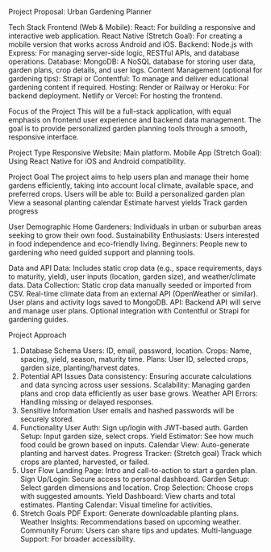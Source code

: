 Project Proposal: Urban Gardening Planner

Tech Stack
  Frontend (Web & Mobile):
    React: For building a responsive and interactive web application.
    React Native (Stretch Goal): For creating a mobile version that works across Android and iOS.
  Backend:
    Node.js with Express: For managing server-side logic, RESTful APIs, and database operations.
  Database:
    MongoDB: A NoSQL database for storing user data, garden plans, crop details, and user logs.
  Content Management (optional for gardening tips):
    Strapi or Contentful: To manage and deliver educational gardening content if required.
  Hosting:
    Render or Railway or Heroku: For backend deployment.
    Netlify or Vercel: For hosting the frontend.

Focus of the Project
  This will be a full-stack application, with equal emphasis on frontend user experience and backend data management. The goal is to provide personalized garden planning tools     through a smooth, responsive interface.

Project Type
  Responsive Website: Main platform.
  Mobile App (Stretch Goal): Using React Native for iOS and Android compatibility.

Project Goal
  The project aims to help users plan and manage their home gardens efficiently, taking into account local climate, available space, and preferred crops. Users will be able to:
    Build a personalized garden plan
    View a seasonal planting calendar
    Estimate harvest yields
    Track garden progress

User Demographic
  Home Gardeners: Individuals in urban or suburban areas seeking to grow their own food.
  Sustainability Enthusiasts: Users interested in food independence and eco-friendly living.
  Beginners: People new to gardening who need guided support and planning tools.

Data and API
  Data: Includes static crop data (e.g., space requirements, days to maturity, yield), user inputs (location, garden size), and weather/climate data.
  Data Collection:
    Static crop data manually seeded or imported from CSV.
    Real-time climate data from an external API (OpenWeather or similar).
    User plans and activity logs saved to MongoDB.
  API:
    Backend API will serve and manage user plans.
    Optional integration with Contentful or Strapi for gardening guides.

Project Approach
  1. Database Schema
       Users: ID, email, password, location.
       Crops: Name, spacing, yield, season, maturity time.
       Plans: User ID, selected crops, garden size, planting/harvest dates.
  3. Potential API Issues
      Data consistency: Ensuring accurate calculations and data syncing across user sessions.
      Scalability: Managing garden plans and crop data efficiently as user base grows.
      Weather API Errors: Handling missing or delayed responses.
  4. Sensitive Information
      User emails and hashed passwords will be securely stored.
  5. Functionality
      User Auth: Sign up/login with JWT-based auth.
      Garden Setup: Input garden size, select crops.
      Yield Estimator: See how much food could be grown based on inputs.
      Calendar View: Auto-generate planting and harvest dates.
      Progress Tracker: (Stretch goal) Track which crops are planted, harvested, or failed.
  6. User Flow
      Landing Page: Intro and call-to-action to start a garden plan.
      Sign Up/Login: Secure access to personal dashboard.
      Garden Setup: Select garden dimensions and location.
      Crop Selection: Choose crops with suggested amounts.
      Yield Dashboard: View charts and total estimates.
      Planting Calendar: Visual timeline for activities.
  7. Stretch Goals
      PDF Export: Generate downloadable planting plans.
      Weather Insights: Recommendations based on upcoming weather.
      Community Forum: Users can share tips and updates.
      Multi-language Support: For broader accessibility.
